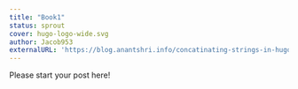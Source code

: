 ```yaml
---
title: "Book1"
status: sprout
cover: hugo-logo-wide.svg
author: Jacob953
externalURL: 'https://blog.anantshri.info/concatinating-strings-in-hugo/'
---
```


<!-- status: sprout, bloom, mature (completion: sprout < bloom < mature ) -->

Please start your post here!